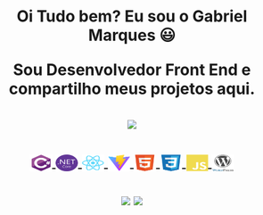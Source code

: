 <div>
  
  <h1 align="center">
    Oi Tudo bem? Eu sou o Gabriel Marques 😃</
  </h1>
  
  <p align="center">
    Sou Desenvolvedor Front End e compartilho meus projetos aqui.
    <a href="#">
      
<div>
   <a href="https://github.com/GabrielCostaMarques">
 <img height="180em" src="https://github-readme-stats.vercel.app/api/top-langs/?username=GabrielCostaMarques&layout=compact&langs_count=6&theme=tokyonight"/>
 </div>

<div align="center" valign="top"><br>
    <img align="center" alt="Csharp" height="30" width="40" src="https://github.com/devicons/devicon/blob/master/icons/csharp/csharp-original.svg">
    <img align="center" alt=".NET" height="30" width="40" src="https://github.com/devicons/devicon/blob/master/icons/dotnetcore/dotnetcore-original.svg">
  <img align="center" alt="React" height="30" width="40" src="https://raw.githubusercontent.com/devicons/devicon/master/icons/react/react-original.svg">
  <img align="center" alt="React" height="30" width="40" src="https://github.com/devicons/devicon/blob/master/icons/vitejs/vitejs-original.svg">
  <img align="center" alt="HTML" height="30" width="40" src="https://raw.githubusercontent.com/devicons/devicon/master/icons/html5/html5-original.svg">
  <img align="center" alt="CSS" height="30" width="40" src="https://raw.githubusercontent.com/devicons/devicon/master/icons/css3/css3-original.svg">
  <img align="center" alt="Javascript" height="30" width="40" src="https://raw.githubusercontent.com/devicons/devicon/master/icons/javascript/javascript-plain.svg">
   <img align="center" alt="Wordpress" height="30" width="40" src="https://raw.githubusercontent.com/devicons/devicon/master/icons/wordpress/wordpress-original.svg">
</div><br>

<div>
   <a href="https://www.linkedin.com/in/gabriel-marques-6b4b22208" target="_blank"><img src="https://img.shields.io/badge/-LinkedIn-%230077B5?style=for-the-badge&logo=linkedin&logoColor=white" target="_blank"></a> 
  <a href="https://instagram.com/bielcmqs" target="_blank"><img src="https://img.shields.io/badge/-Instagram-%23E4405F?style=for-the-badge&logo=instagram&logoColor=white" target="_blank"></a>
</div>

